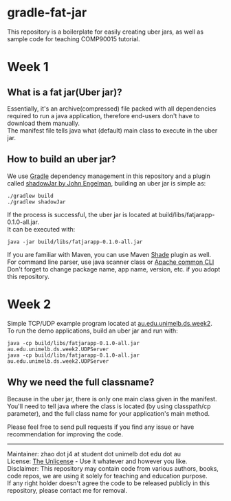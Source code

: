 # gradle-fat-jar

This repository is a boilerplate for easily creating uber jars, as well as sample code for teaching COMP90015 tutorial. 
# Week 1
## What is a fat jar(Uber jar)?
Essentially, it's an archive(compressed) file packed with all dependencies required to run a java application, therefore end-users don't have to download them manually.  
The manifest file tells java what (default) main class to execute in the uber jar.

## How to build an uber jar?
We use [Gradle](https://gradle.org/) dependency management in this repository and a plugin called [shadowJar by John Engelman](https://plugins.gradle.org/plugin/com.github.johnrengelman.shadow), building an uber jar is simple as:
```shell
./gradlew build
./gradlew shadowJar 
```
If the process is successful, the uber jar is located at build/libs/fatjarapp-0.1.0-all.jar.  
It can be executed with:  
```shell
java -jar build/libs/fatjarapp-0.1.0-all.jar
```  

If you are familiar with Maven, you can use Maven [Shade](https://maven.apache.org/plugins/maven-shade-plugin/) plugin as well.  
For command line parser, use java scanner class or [Apache common CLI](https://commons.apache.org/proper/commons-cli/)  
Don't forget to change package name, app name, version, etc. if you adopt this repository.

# Week 2
Simple TCP/UDP example program located at [au.edu.unimelb.ds.week2](https://github.com/jie-jay/gradle-fat-jar/tree/master/src/main/java/au/edu/unimelb/ds/week2).  
To run the demo applications, build an uber jar and run with:
```shell
java -cp build/libs/fatjarapp-0.1.0-all.jar au.edu.unimelb.ds.week2.UDPServer
java -cp build/libs/fatjarapp-0.1.0-all.jar au.edu.unimelb.ds.week2.UDPServer
```
## Why we need the full classname?
Because in the uber jar, there is only one main class given in the manifest.  
You'll need to tell java where the class is located (by using classpath/cp parameter), and the full class name for your application's main method.

Please feel free to send pull requests if you find any issue or have recommendation for improving the code.

---
Maintainer: zhao dot j4 at student dot unimelb dot edu dot au  
License: [The Unlicense](https://unlicense.org/) - Use it whatever and however you like.  
Disclaimer: This repository may contain code from various authors, books, code repos, we are using it solely for teaching and education purpose.  
If any right holder doesn't agree the code to be released publicly in this repository, please contact me for removal. 
